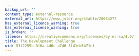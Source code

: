 ```yaml
---
backup_url: ''
content_type: external-resource
external_url: https://www.jstor.org/stable/20034277
has_external_licence_warning: true
has_external_license_warning: true
is_broken: ''
license: https://creativecommons.org/licenses/by-nc-sa/4.0/
title: The Development Challenge
uid: 53f2259b-3f6a-4d6c-a7d6-5f41eb5b71ef
---
```

